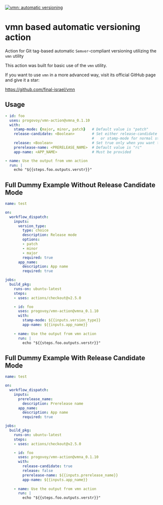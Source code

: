 [![vmn: automatic versioning](https://img.shields.io/badge/vmn-automatic%20versioning-blue)](https://github.com/final-israel/vmn)

# vmn based automatic versioning action
Action for Git tag-based automatic `Semver`-compliant versioning utilizing the `vmn` utility    

This action was built for basic use of the `vmn` utility. 

If you want to use `vmn` in a more advanced way, visit its official GitHub page and give it a star:

https://github.com/final-israel/vmn

## Usage
```yaml
- id: foo
  uses: progovoy/vmn-action@vmna_0.1.10
  with:
    stamp-mode: {major, minor, patch}   # Default value is "patch"
    release-candidate: <Boolean>        # Set either release-candidate (will create patch release-candidate if this is the first release-candidate) 
                                        #   or stamp-mode for normal stamping
    release: <Boolean>                  # Set true only when you want to release the release-candidate version  
    prerelease-name: <PRERELEASE_NAME>  # Default value is "rc"
    app-name: <APP_NAME>                # Must be provided

- name: Use the output from vmn action
  run: |
    echo "${{steps.foo.outputs.verstr}}"
```

## Full Dummy Example Without Release Candidate Mode
```yaml
name: test

on:
  workflow_dispatch:
    inputs:
      version_type:
        type: choice
        description: Release mode
        options:
        - patch
        - minor
        - major
        required: true
      app_name:
        description: App name
        required: true

jobs:
  build_pkg:
    runs-on: ubuntu-latest
    steps:
    - uses: actions/checkout@v2.5.0

    - id: foo
      uses: progovoy/vmn-action@vmna_0.1.10
      with:
        stamp-mode: ${{inputs.version_type}}
        app-name: ${{inputs.app_name}}
     
    - name: Use the output from vmn action
      run: |
        echo "${{steps.foo.outputs.verstr}}"

 ```

 ## Full Dummy Example With Release Candidate Mode
```yaml
name: test

on:
  workflow_dispatch:
    inputs:
      prerelease_name:
        description: Prerelease name
      app_name:
        description: App name
        required: true

jobs:
  build_pkg:
    runs-on: ubuntu-latest
    steps:
    - uses: actions/checkout@v2.5.0

    - id: foo
      uses: progovoy/vmn-action@vmna_0.1.10
      with:
        release-candidate: true
        release: false
        prerelease-name: ${{inputs.prerelease_name}}
        app-name: ${{inputs.app_name}}
     
    - name: Use the output from vmn action
      run: |
        echo "${{steps.foo.outputs.verstr}}"

 ```
 
